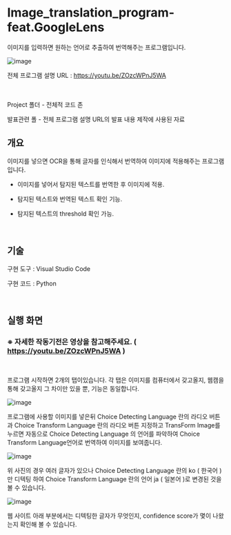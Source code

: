 # Image_translation_program-feat.GoogleLens
이미지를 입력하면 원하는 언어로 추출하여 번역해주는 프로그램입니다.

![image](https://user-images.githubusercontent.com/101550112/233429998-001143bd-33de-42bd-bc0a-67666e24b108.png)

전체 프로그램 설명 URL : https://youtu.be/ZOzcWPnJ5WA
<br>
<br>
<br>

Project 폴더 - 전체적 코드 존

발표관련 폴 - 전체 프로그램 설명 URL의 발표 내용 제작에 사용된 자료


## 개요
이미지를 넣으면 OCR을 통해 글자를 인식해서 번역하여 이미지에 적용해주는 프로그램입니다.

- 이미지를 넣어서 탐지된 텍스트를 번역한 후 이미지에 적용.


- 탐지된 텍스트와 번역된 텍스트 확인 기능.


- 탐지된 텍스트의 threshold 확인 가능.

<br>

## 기술
구현 도구 : Visual Studio Code

구현 코드 : Python

<br>

## 실행 화면

### ※ 자세한 작동기전은 영상을 참고해주세요. ( https://youtu.be/ZOzcWPnJ5WA )

<br>

프로그램 시작하면 2개의 탭이있습니다. 
각 탭은 이미지를 컴퓨터에서 갖고올지, 웹캠을 통해 갖고올지 그 차이만 있을 뿐, 기능은 동일합니다. 

![image](https://user-images.githubusercontent.com/101550112/233433978-3d7c4f13-3c3e-4a34-ab68-a6fbacc84bc9.png)


프로그램에 사용할 이미지를 넣은뒤 Choice Detecting Language 란의 라디오 버튼과 Choice Transform Language 란의 라디오 버튼 지정하고 TransForm Image를 누르면 자동으로 Choice Detecting Language 의 언어를 파악하여 Choice Transform Language언어로 번역하여 이미지를 보여줍니다.

![image](https://user-images.githubusercontent.com/101550112/233434504-7e3edd79-d699-4cfc-ae2e-d811628332ee.png)

위 사진의 경우 여러 글자가 있으나 Choice Detecting Language 란의 ko ( 한국어 ) 만 디텍팅 하여 Choice Transform Language 란의 언어 ja ( 일본어 )로 변경된 것을 볼 수 있습니다.

![image](https://user-images.githubusercontent.com/101550112/233435688-e52a8beb-d567-4c52-92fa-e4378aa770b6.png)

웹 사이트 아래 부분에서는 디텍팅한 글자가 무엇인지, confidence score가 몇이 나왔는지 확인해 볼 수 있습니다.

<br>
